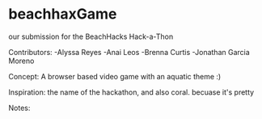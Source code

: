 # beachhaxGame
our submission for the BeachHacks Hack-a-Thon

Contributors:
  -Alyssa Reyes
  -Anai Leos
  -Brenna Curtis
  -Jonathan Garcia Moreno

Concept:
A browser based video game with an aquatic theme :)

Inspiration:
the name of the hackathon, and also coral. becuase it's pretty

Notes:
